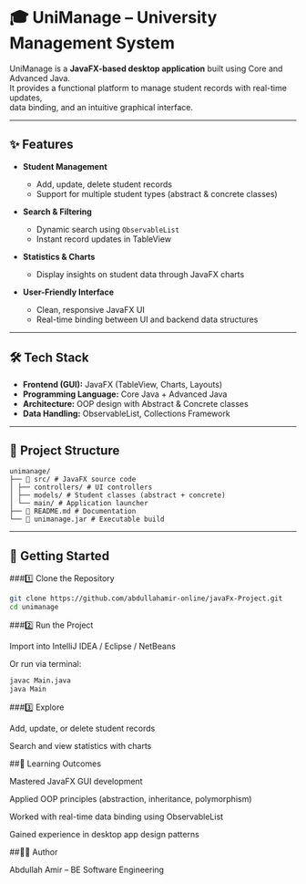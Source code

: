 # 🎓 UniManage – University Management System  

UniManage is a **JavaFX-based desktop application** built using Core and Advanced Java.  
It provides a functional platform to manage student records with real-time updates,  
data binding, and an intuitive graphical interface.  

---

## ✨ Features  

- **Student Management**  
  - Add, update, delete student records  
  - Support for multiple student types (abstract & concrete classes)  

- **Search & Filtering**  
  - Dynamic search using `ObservableList`  
  - Instant record updates in TableView  

- **Statistics & Charts**  
  - Display insights on student data through JavaFX charts  

- **User-Friendly Interface**  
  - Clean, responsive JavaFX UI  
  - Real-time binding between UI and backend data structures  

---

## 🛠️ Tech Stack  

- **Frontend (GUI):** JavaFX (TableView, Charts, Layouts)  
- **Programming Language:** Core Java + Advanced Java  
- **Architecture:** OOP design with Abstract & Concrete classes  
- **Data Handling:** ObservableList, Collections Framework  

---

## 📂 Project Structure  
```
unimanage/
├── 📂 src/ # JavaFX source code
│ ├── controllers/ # UI controllers
│ ├── models/ # Student classes (abstract + concrete)
│ └── main/ # Application launcher
├── 📄 README.md # Documentation
└── 📄 unimanage.jar # Executable build

```



---

## 🚀 Getting Started  

###1️⃣ Clone the Repository  
```bash
git clone https://github.com/abdullahamir-online/javaFx-Project.git
cd unimanage
```


###2️⃣ Run the Project

Import into IntelliJ IDEA / Eclipse / NetBeans

Or run via terminal:

```bash
javac Main.java
java Main
```


###3️⃣ Explore

Add, update, or delete student records

Search and view statistics with charts


##🎯 Learning Outcomes

Mastered JavaFX GUI development

Applied OOP principles (abstraction, inheritance, polymorphism)

Worked with real-time data binding using ObservableList

Gained experience in desktop app design patterns


##👨‍💻 Author

Abdullah Amir – BE Software Engineering
